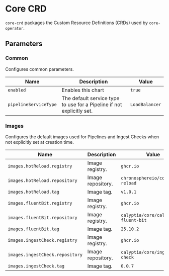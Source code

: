 # Core CRD

`core-crd` packages the Custom Resource Definitions (CRDs) used by `core-operator`.

## Parameters

### Common

Configures common parameters.

| Name                  | Description                                                           | Value          |
| --------------------- | --------------------------------------------------------------------- | -------------- |
| `enabled`             | Enables this chart                                                    | `true`         |
| `pipelineServiceType` | The default service type to use for a Pipeline if not explicitly set. | `LoadBalancer` |

### Images

Configures the default images used for Pipelines and Ingest Checks when not explicitly set at creation time.

| Name                            | Description       | Value                               |
| ------------------------------- | ----------------- | ----------------------------------- |
| `images.hotReload.registry`     | Image registry.   | `ghcr.io`                           |
| `images.hotReload.repository`   | Image repository. | `chronosphereio/configmap-reload`   |
| `images.hotReload.tag`          | Image tag.        | `v1.0.1`                            |
| `images.fluentBit.registry`     | Image registry.   | `ghcr.io`                           |
| `images.fluentBit.repository`   | Image registry.   | `calyptia/core/calyptia-fluent-bit` |
| `images.fluentBit.tag`          | Image tag.        | `25.10.2`                           |
| `images.ingestCheck.registry`   | Image registry.   | `ghcr.io`                           |
| `images.ingestCheck.repository` | Image repository. | `calyptia/core/ingest-check`        |
| `images.ingestCheck.tag`        | Image tag.        | `0.0.7`                             |
